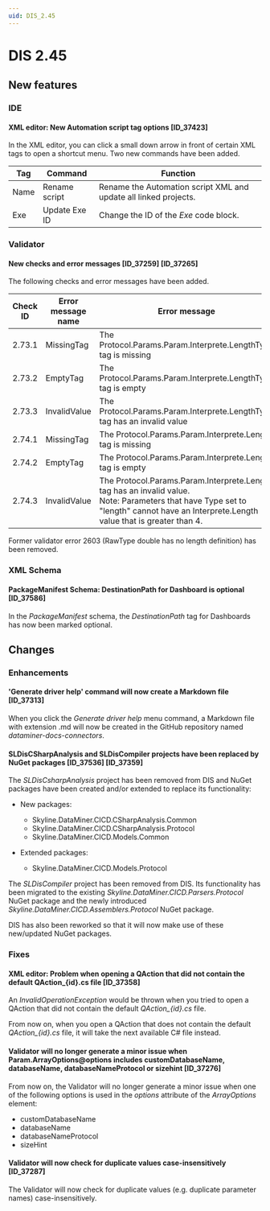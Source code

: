 ```yaml
---
uid: DIS_2.45
---
```


# DIS 2.45

## New features

### IDE

#### XML editor: New Automation script tag options [ID_37423]

In the XML editor, you can click a small down arrow in front of certain XML tags to open a shortcut menu. Two new commands have been added.

|Tag   | Command       | Function |
|------|---------------|----------|
| Name | Rename script | Rename the Automation script XML and update all linked projects. |
| Exe  | Update Exe ID | Change the ID of the *Exe* code block. |

### Validator

#### New checks and error messages [ID_37259] [ID_37265]

The following checks and error messages have been added.

| Check ID | Error message name | Error message |
|--|--|--|
| 2.73.1 | MissingTag   | The Protocol.Params.Param.Interprete.LengthType tag is missing |
| 2.73.2 | EmptyTag     | The Protocol.Params.Param.Interprete.LengthType tag is empty |
| 2.73.3 | InvalidValue | The Protocol.Params.Param.Interprete.LengthType tag has an invalid value |
| 2.74.1 | MissingTag   | The Protocol.Params.Param.Interprete.Length tag is missing |
| 2.74.2 | EmptyTag     | The Protocol.Params.Param.Interprete.Length tag is empty |
| 2.74.3 | InvalidValue | The Protocol.Params.Param.Interprete.Length tag has an invalid value.<br>Note: Parameters that have Type set to "length" cannot have an Interprete.Length value that is greater than 4. |

Former validator error 2603 (RawType double has no length definition) has been removed.

### XML Schema

#### PackageManifest Schema: DestinationPath for Dashboard is optional [ID_37586]

In the *PackageManifest* schema, the *DestinationPath* tag for Dashboards has now been marked optional.

## Changes

### Enhancements

#### 'Generate driver help' command will now create a Markdown file [ID_37313]

When you click the *Generate driver help* menu command, a Markdown file with extension .md will now be created in the GitHub repository named *dataminer-docs-connectors*.

#### SLDisCSharpAnalysis and SLDisCompiler projects have been replaced by NuGet packages [ID_37536] [ID_37359]

The *SLDisCsharpAnalysis* project has been removed from DIS and NuGet packages have been created and/or extended to replace its functionality:

- New packages:

  - Skyline.DataMiner.CICD.CSharpAnalysis.Common
  - Skyline.DataMiner.CICD.CSharpAnalysis.Protocol
  - Skyline.DataMiner.CICD.Models.Common

- Extended packages:

  - Skyline.DataMiner.CICD.Models.Protocol

The *SLDisCompiler* project has been removed from DIS. Its functionality has been migrated to the existing *Skyline.DataMiner.CICD.Parsers.Protocol* NuGet package and the newly introduced *Skyline.DataMiner.CICD.Assemblers.Protocol* NuGet package.

DIS has also been reworked so that it will now make use of these new/updated NuGet packages.

### Fixes

#### XML editor: Problem when opening a QAction that did not contain the default QAction_{id}.cs file [ID_37358]

An *InvalidOperationException* would be thrown when you tried to open a QAction that did not contain the default *QAction_{id}.cs* file.

From now on, when you open a QAction that does not contain the default *QAction_{id}.cs* file, it will take the next available C# file instead.

#### Validator will no longer generate a minor issue when Param.ArrayOptions@options includes customDatabaseName, databaseName, databaseNameProtocol or sizehint [ID_37276]

From now on, the Validator will no longer generate a minor issue when one of the following options is used in the *options* attribute of the *ArrayOptions* element:

- customDatabaseName
- databaseName
- databaseNameProtocol
- sizeHint

#### Validator will now check for duplicate values case-insensitively [ID_37287]

The Validator will now check for duplicate values (e.g. duplicate parameter names) case-insensitively.
